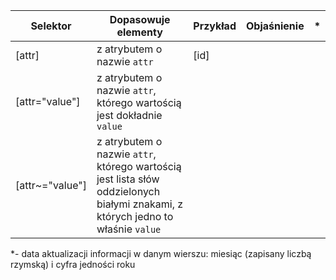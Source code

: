 Selektor|Dopasowuje elementy|Przykład|Objaśnienie|*
---|---|---|---|---
[attr]|z atrybutem o nazwie `attr`|[id]
[attr="value"]|z atrybutem o nazwie `attr`, którego wartością jest dokładnie `value`
[attr~="value"]|z atrybutem o nazwie `attr`, którego wartością jest lista słów oddzielonych białymi znakami, z których jedno to właśnie `value`





*- data aktualizacji informacji w danym wierszu: miesiąc (zapisany liczbą rzymską) i cyfra jedności roku

